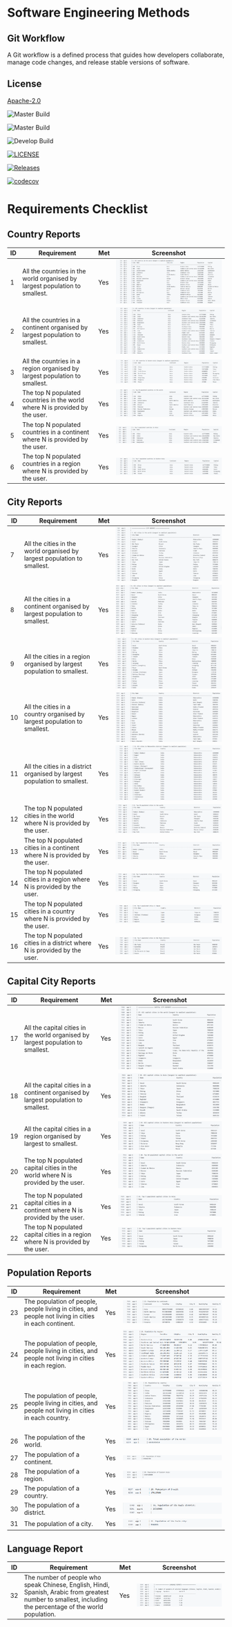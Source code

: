 # Software Engineering Methods

## Git Workflow

A Git workflow is a defined process that guides how developers collaborate, manage code changes, and release stable versions of software.

## License

[Apache-2.0](https://www.apache.org/licenses/LICENSE-2.0)

![Master Build](https://github.com/myo-papa-kyaw/Group1DevopsCoursework/actions/workflows/main.yml/badge.svg?branch=master&style=flat-square&label=Master%20Build)

![Master Build](https://img.shields.io/github/actions/workflow/status/myo-papa-kyaw/Group1DevopsCoursework/main.yml?branch=master&style=flat-square&label=Master%20Build)

![Develop Build](https://img.shields.io/github/actions/workflow/status/myo-papa-kyaw/Group1DevopsCoursework/main.yml?branch=master&style=flat-square&label=Develop%20Build)

[![LICENSE](https://img.shields.io/github/license/myo-papa-kyaw/Group1DevopsCoursework.svg?style=flat-square)](https://github.com/myo-papa-kyaw/sem/blob/master/LICENSE)

[![Releases](https://img.shields.io/github/release/myo-papa-kyaw/Group1DevopsCoursework/all.svg?style=flat-square)](https://github.com/myo-papa-kyaw/sem/releases)

[![codecov](https://codecov.io/github/myo-papa-kyaw/Group1DevOpsCoursework/branch/master/graph/badge.svg?token=CRC7UAM7HH)](https://codecov.io/github/myo-papa-kyaw/Group1DevOpsCoursework)





# Requirements Checklist

## Country Reports
| ID | Requirement | Met | Screenshot                   |
|---|-------------|-----|------------------------------|
| 1 | All the countries in the world organised by largest population to smallest. | Yes | ![Report 1](img/report1.png) |
| 2 | All the countries in a continent organised by largest population to smallest. | Yes | ![Report 2](img/report2.png) |
| 3 | All the countries in a region organised by largest population to smallest. | Yes | ![Report 3](img/report3.png) |
| 4 | The top N populated countries in the world where N is provided by the user. | Yes | ![Report 4](img/report4.png) |
| 5 | The top N populated countries in a continent where N is provided by the user. | Yes | ![Report 5](img/report5.png) |
| 6 | The top N populated countries in a region where N is provided by the user. | Yes | ![Report 6](img/report6.png) |

## City Reports
| ID | Requirement | Met | Screenshot                    |
|---|-------------|--|-------------------------------|
| 7 | All the cities in the world organised by largest population to smallest. | Yes | ![Report 7](img/report7.png)  |
| 8 | All the cities in a continent organised by largest population to smallest. | Yes | ![Report 8](img/report8.png)  |
| 9 | All the cities in a region organised by largest population to smallest. | Yes | ![Report 9](img/report9.png)  |
| 10 | All the cities in a country organised by largest population to smallest. | Yes | ![Report 10](img/report10.png) |
| 11 | All the cities in a district organised by largest population to smallest. | Yes | ![Report 11](img/report11.png) |
| 12 | The top N populated cities in the world where N is provided by the user. | Yes | ![Report 12](img/report12.png)|
| 13 | The top N populated cities in a continent where N is provided by the user. | Yes | ![Report 13](img/report13.png)|
| 14 | The top N populated cities in a region where N is provided by the user. | Yes | ![Report 14](img/report14.png)|
| 15 | The top N populated cities in a country where N is provided by the user. | Yes | ![Report 15](img/report15.png) |
| 16 | The top N populated cities in a district where N is provided by the user. | Yes | ![Report 16](img/report16.png)|

## Capital City Reports
| ID | Requirement | Met | Screenshot                     |
|---|-------------|-----|--------------------------------|
| 17 | All the capital cities in the world organised by largest population to smallest. | Yes | ![Report 17](img/report17.png) |
| 18 | All the capital cities in a continent organised by largest population to smallest. | Yes | ![Report 18](img/report18.png) |
| 19 | All the capital cities in a region organised by largest to smallest. | Yes | ![Report 19](img/report19.png) |
| 20 | The top N populated capital cities in the world where N is provided by the user. | Yes | ![Report 20](img/report20.png) |
| 21 | The top N populated capital cities in a continent where N is provided by the user. | Yes | ![Report 21](img/report21.png) |
| 22 | The top N populated capital cities in a region where N is provided by the user. | Yes | ![Report 22](img/report22.png) |

## Population Reports
| ID | Requirement | Met | Screenshot                     |
|---|-------------|-----|--------------------------------|
| 23 | The population of people, people living in cities, and people not living in cities in each continent. | Yes | ![Report 23](img/report23.png) |
| 24 | The population of people, people living in cities, and people not living in cities in each region. | Yes | ![Report 24](img/report24.png) |
| 25 | The population of people, people living in cities, and people not living in cities in each country. | Yes | ![Report 25](img/report25.png) |
| 26 | The population of the world. | Yes | ![Report 26](img/report26.png) | 
| 27 | The population of a continent. | Yes | ![Report 27](img/report27.png) |
| 28 | The population of a region. | Yes | ![Report 28](img/report28.png) |
| 29 | The population of a country. | Yes | ![Report 29](img/report29.png) |
| 30 | The population of a district. | Yes | ![Report 30](img/report30.png) |
| 31 | The population of a city. | Yes | ![Report 31](img/report31.png) |

## Language Report
| ID | Requirement | Met | Screenshot                     |
|---|-------------|-----|--------------------------------|
| 32 | The number of people who speak Chinese, English, Hindi, Spanish, Arabic from greatest number to smallest, including the percentage of the world population. | Yes | ![Report 32](img/report32.png) |